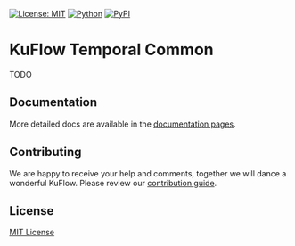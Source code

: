[![License: MIT](https://img.shields.io/badge/License-MIT-green.svg)](https://github.com/kuflow/kuflow-sdk-python/blob/master/LICENSE)
[![Python](https://img.shields.io/pypi/pyversions/kuflow-temporal-workflow-kuflow.svg)](https://pypi.org/project/kuflow-temporal-workflow-kuflow)
[![PyPI](https://img.shields.io/pypi/v/kuflow-temporal-workflow-kuflow.svg)](https://pypi.org/project/kuflow-temporal-workflow-kuflow)

# KuFlow Temporal Common

TODO

## Documentation

More detailed docs are available in the [documentation pages](https://docs.kuflow.com/developers/).

## Contributing

We are happy to receive your help and comments, together we will dance a wonderful KuFlow. Please review our [contribution guide](CONTRIBUTING.md).

## License

[MIT License](https://github.com/kuflow/kuflow-sdk-python/blob/master/LICENSE)
